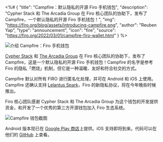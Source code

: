 <%# {
  "title": "Campfire：默认隐私的开源 Firo 手机钱包",
  "description": "Cypher Stack 和 The Arcadia Group 在 Firo 核心团队的协助下，发布了 Campfire，一个默认隐私的开源 Firo 手机钱包！",
  "img": "https://firo.org/blog/assets/introducing-campfire.png",
  "author": "Reuben Yap",
  "type": "announcement",
  "icon": "fire",
  "source": "https://firo.org/2022/03/01/campfire-firo-wallet.html"
} %>

![介绍 Campfire：Firo 手机钱包](https://firo.org/blog/assets/introducing-campfire.png#size=8000x4000)

[Cypher Stack](https://cypherstack.com/) 和 [The Arcadia Group](https://www.arcadiamgroup.com/) 在 Firo 核心团队的协助下，发布了 Campfire，这是一个默认隐私的开源 Firo 手机钱包！Campfire 的名字是参考 Firo 的隐私「燃烧」机制，但它是一种温暖、友好和符合社交的方式。

Campfire 默认对所有 FIRO 进行匿名化处理，并可在 Android 和 iOS 上使用。Campfire 还确认支持 [Lelantus Spark](https://mp.weixin.qq.com/s/Dr-6efV-bZyZyns6qSHEKw)，Firo 的新隐私协议，将在今年晚些时候推出。

Firo 核心团队感谢 Cypher Stack 和 The Arcadia Group 为这个钱包的开发提供资金，和开发了一个优秀的第三方开源钱包加入 Firo 生态系统。

![Campfire 钱包截图](https://firo.org/blog/assets/campfirescreens.png)

Android 版本现已在 [Google Play 商店](https://play.google.com/store/apps/details?id=com.cypherstack.campfire)上提供。iOS 支持即将到来。代码可以在他们的 [GitHub](https://github.com/cypherstack/Campfire) 上查看。
